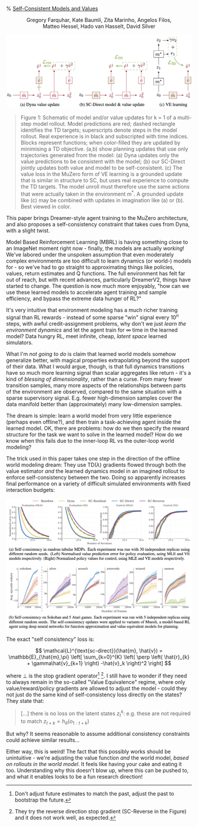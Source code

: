 % [Self-Consistent Models and Values](https:/A/arxiv.org/abs/2110.12840)

<center> Gregory Farquhar, Kate Baumli, Zita Marinho, Angelos Filos, </br>Matteo Hessel, Hado van Hasselt, David Silver </center>

![](self-cons.png)

> Figure 1: Schematic of model and/or value updates for k = 1 of a multi-step model rollout. Model predictions are red; dashed rectangle identifies the TD targets; superscripts denote steps in the model rollout. Real experience is in black and subscripted with time indices. Blocks represent functions; when color-filled they are updated by minimising a TD objective. (a,b) show planning updates that use only trajectories generated from the model: (a) Dyna updates only the value predictions to be consistent with the model; (b) our SC-Direct jointly updates both value and model to be self-consistent. (c) The value loss in the MuZero form of VE learning is a grounded update that is similar in structure to SC, but uses real experience to compute the TD targets. The model unroll must therefore use the same actions that were actually taken in the environment $m^*$. A grounded update like (c) may be combined with updates in imagination like (a) or (b). Best viewed in color.

This paper brings Dreamer-style agent training to the MuZero architecture, and also proposes a self-consistency constraint that takes cues from Dyna, with a slight twist.

Model Based Reinforcement Learning (MBRL) is having something close to an ImageNet moment right now - finally, the models are actually *working*! We've labored under the unspoken assumption that even moderately complex environments are too difficult to learn dynamics (or world-) models for - so we've had to go straight to approximating things like policies, values, return estimates and Q functions. The full environment has felt far out of reach, but with recent advances, particularly DreamerV2, things have started to change. The question is now much more enjoyably, "how can we use these learned models to accelerate agent training and sample efficiency, and bypass the extreme data hunger of RL?"

It's very intuitive that environment modeling has a much richer training signal than RL rewards - instead of some sparse "win" signal every $10^n$ steps, with awful credit-assignment problems, why don't we just *learn the environment dynamics* and let the agent train for $\infty$ time in the learned model? Data hungry RL, meet infinite, cheap, *latent space* learned simulators.

What I'm *not going to do* is claim that learned world models somehow generalize better, with magical properties extrapolating beyond the support of their data. What I would argue, though, is that full dynamics transitions have so much more learning signal than scalar aggregates like return - it's a kind of *blessing of dimensionality*, rather than a curse. From many fewer transition samples, many more aspects of the relationships between parts of the environment are observed, compared to the same situation with a sparse supervisory signal. E.g. fewer high-dimension samples cover the data manifold better than (approximately) many low-dimension samples.

The dream is simple: learn a world model from very little experience (perhaps even offline?), and then train a task-achieving agent inside the learned model. OK, there are problems: how do we then specify the reward structure for the task we want to solve in the learned model? How do we know when this fails due to the inner-loop RL vs the outer-loop world modeling?

The trick used in this paper takes one step in the direction of the offline world modeling dream: They use TD($\lambda$) gradients flowed through both the value estimator *and* the learned dynamics model in an imagined rollout to enforce self-consistency between the two. Doing so apparently increases final performance on a variety of difficult simulated environments with fixed interaction budgets:

![](selfconsframes.png)

The exact "self consistency" loss is:

$$
\mathcal{L}^{\text{sc-direct}}(\hat{m}, \hat{v}) = \mathbb{E}_{\hat{m},\pi}
\left[
\sum_{k=0}^{K} \left( \perp \left( \hat{r}_{k} + \gamma\hat{v}_{k+1} \right) -\hat{v}_k  \right)^2
\right]
$$

where $\perp$ is the stop gradient operator[^1] [^2]. I still have to wonder if they need to always remain in the so-called "Value Equivalence" regime, where only value/reward/policy gradients are allowed to adjust the model - could they not just do the same kind of self-consistency loss directly on the states? They state that:

> [...] there is no loss on the latent states $z^k_t$: e.g. these are not required to match $z_{t+k} = h_{\theta}(o_{1:t+k})$

But why? It seems reasonable to assume additional consistency constraints could achieve similar results...

Either way, this is weird! The fact that this possibly works should be unintuitive - we're adjusting the value function *and* the world model, *based on rollouts in the world model*. It feels like having your cake and eating it too. Understanding why this doesn't blow up, where this can be pushed to, and what it enables looks to be a fun research direction!

[^1]: Don't adjust future estimates to match the past, adjust the past to bootstrap the future.

[^2]: They try the reverse direction stop gradient (SC-Reverse in the Figure) and it does not work well, as expected.